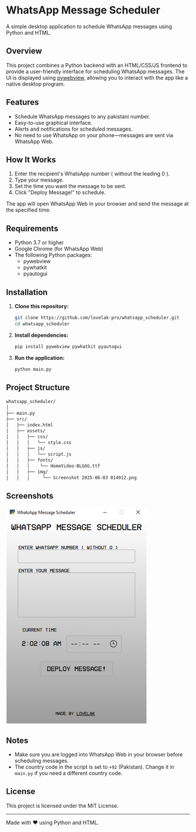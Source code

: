 # WhatsApp Message Scheduler

A simple desktop application to schedule WhatsApp messages using Python and HTML.

## Overview

This project combines a Python backend with an HTML/CSS/JS frontend to provide a user-friendly interface for scheduling WhatsApp messages. The UI is displayed using [pywebview](https://pywebview.flowrl.com/), allowing you to interact with the app like a native desktop program.

## Features

- Schedule WhatsApp messages to any pakistani number.
- Easy-to-use graphical interface.
- Alerts and notifications for scheduled messages.
- No need to use WhatsApp on your phone—messages are sent via WhatsApp Web.

## How It Works

1. Enter the recipient's WhatsApp number ( without the leading 0 ).
2. Type your message.
3. Set the time you want the message to be sent.
4. Click "Deploy Message!" to schedule.

The app will open WhatsApp Web in your browser and send the message at the specified time.

## Requirements

- Python 3.7 or higher
- Google Chrome (for WhatsApp Web)
- The following Python packages:
  - pywebview
  - pywhatkit
  - pyautogui

## Installation

1. **Clone this repository:**

   ```sh
   git clone https://github.com/lovelak-pro/whatsapp_scheduler.git
   cd whatsapp_scheduler
   ```

2. **Install dependencies:**

   ```sh
   pip install pywebview pywhatkit pyautogui
   ```

3. **Run the application:**
   ```sh
   python main.py
   ```

## Project Structure

```
whatsapp_scheduler/
│
├── main.py
├── src/
│   ├── index.html
│   ├── assets/
│   │   ├── css/
│   │   │   └── style.css
│   │   ├── js/
│   │   │   └── script.js
│   │   ├── fonts/
│   │   │    └── HomeVideo-BLG6G.ttf
│   │   ├── img/
│   │   │     └── Screenshot 2025-06-03 014912.png
```

## Screenshots

![App Screenshot](src/assets/img/Screenshot%202025-06-03%20014912.png)

## Notes

- Make sure you are logged into WhatsApp Web in your browser before scheduling messages.
- The country code in the script is set to `+92` (Pakistan). Change it in `main.py` if you need a different country code.

## License

This project is licensed under the MIT License.

---

Made with ❤️ using Python and HTML.
